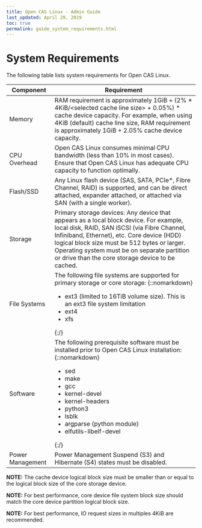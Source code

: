 ```yaml
---
title: Open CAS Linux - Admin Guide
last_updated: April 29, 2019
toc: true
permalink: guide_system_requirements.html
---
```


System Requirements
==============================================

The following table lists system requirements for Open CAS Linux.  

| Component        | Requirement                                                                                                                                                                                                                                                                                                                             |
|------------------|-----------------------------------------------------------------------------------------------------------------------------------------------------------------------------------------------------------------------------------------------------------------------------------------------------------------------------------------|
| Memory           | RAM requirement is approximately 1GiB + (2% \* 4KiB/\<selected cache line size\> + 0.05%) \* cache device capacity. For example, when using 4KiB (default) cache line size, RAM requirement is approximately 1GiB + 2.05% cache device capacity.                                                                                                        |
| CPU Overhead     | Open CAS Linux consumes minimal CPU bandwidth (less than 10% in most cases). Ensure that Open CAS Linux has adequate CPU capacity to function optimally.                                                                                                                                                                                |
| Flash/SSD        | Any Linux flash device (SAS, SATA, PCIe\*, Fibre Channel, RAID) is supported, and can be direct attached, expander attached, or attached via SAN (with a single worker).                                                                                                                                                                |
| Storage          | Primary storage devices: Any device that appears as a local block device. For example, local disk, RAID, SAN iSCSI (via Fibre Channel, Infiniband, Ethernet), etc. Core device (HDD) logical block size must be 512 bytes or larger. Operating system must be on separate partition or drive than the core storage device to be cached. |
| File Systems     | The following file systems are supported for primary storage or core storage: {::nomarkdown}<ul><li>ext3 (limited to 16TiB volume size). This is an ext3 file system limitation</li><li>ext4</li><li>xfs</li></ul>{:/}                                                                                                                  |
| Software         | The following prerequisite software must be installed prior to Open CAS Linux installation:  {::nomarkdown}<ul><li>sed</li><li>make</li><li>gcc</li><li>kernel-devel</li><li>kernel-headers</li><li>python3</li><li>lsblk</li><li>argparse (python module)</li><li>elfutils-libelf-devel</li></ul>{:/}                         |
| Power Management | Power Management Suspend (S3) and Hibernate (S4) states must be disabled.                                                                                                                                                                                                                                                               |


**NOTE:** The cache device logical block size must be smaller than or equal to the logical
block size of the core storage device.  

**NOTE:** For best performance, core device file system block size should match
the core device partition logical block size.  

**NOTE:** For best performance, IO request sizes in multiples 4KiB are
recommended.  
